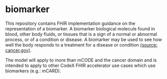 # biomarker

This repository contains FHIR implementation guidance on the representation of a biomarker. A biomarker biological molecule found in blood, other body fluids, or tissues that is a sign of a normal or abnormal process, or of a condition or disease. A biomarker may be used to see how well the body responds to a treatment for a disease or condition [(source: cancer.gov)](https://www.cancer.gov/publications/dictionaries/cancer-terms/def/biomarker).

The model will apply to more than mCODE and the cancer domain and is intended to apply to other CodeX FHIR accelerator use cases which use biomarkers (e.g.: mCARD). 
